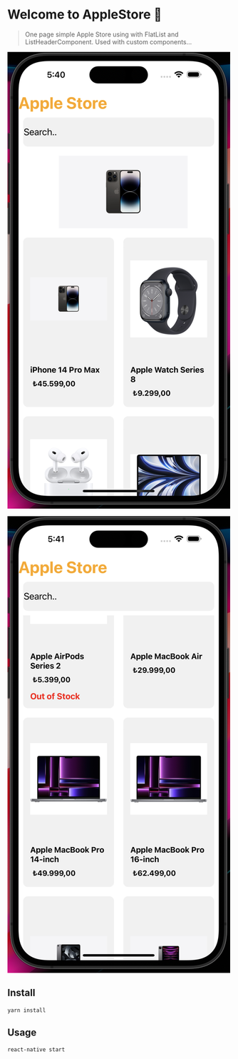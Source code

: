 # Welcome to AppleStore 👋


> One page simple Apple Store using with FlatList and ListHeaderComponent. Used with custom components...

![image](apple_store_1.png)

![image](apple_store_2.png)

## Install

```sh
yarn install
```

## Usage

```sh
react-native start
```


